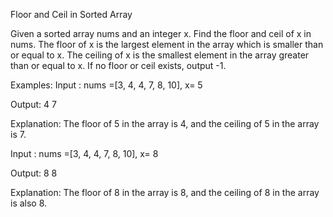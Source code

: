 Floor and Ceil in Sorted Array

Given a sorted array nums and an integer x. Find the floor and ceil of x in nums. The floor of x is the largest element in the array which is smaller than or equal to x. The ceiling of x is the smallest element in the array greater than or equal to x. If no floor or ceil exists, output -1.


Examples:
Input : nums =[3, 4, 4, 7, 8, 10], x= 5

Output: 4 7

Explanation: The floor of 5 in the array is 4, and the ceiling of 5 in the array is 7.

Input : nums =[3, 4, 4, 7, 8, 10], x= 8

Output: 8 8

Explanation: The floor of 8 in the array is 8, and the ceiling of 8 in the array is also 8.
